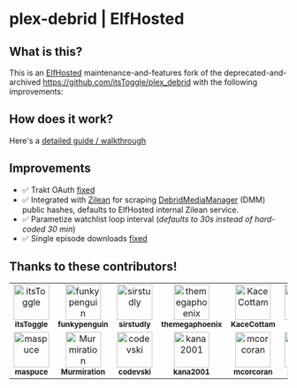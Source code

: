 # plex-debrid | ElfHosted

## What is this?

This is an [ElfHosted](https://elfhosted.com) maintenance-and-features fork of the deprecated-and-archived https://github.com/itsToggle/plex_debrid with the following improvements:

## How does it work?

Here's a [detailed guide / walkthrough](https://elfhosted.com/guides/media/stream-from-real-debrid-with-plex/)

## Improvements

* ✅ Trakt OAuth [fixed](https://github.com/elfhosted/plex_debrid/commit/c678fa1e5974a5c666b2fe70d65228c6fdfb4047)
* ✅ Integrated with [Zilean](https://github.com/iPromKnight/zilean/) for scraping [DebridMediaManager](https://debridmediamanager.com/) (DMM) public hashes, defaults to ElfHosted internal Zilean service.
* ✅ Parametize watchlist loop interval (*defaults to 30s instead of hard-coded 30 min*)
* ✅ Single episode downloads [fixed](https://github.com/elfhosted/plex_debrid/pull/1)

## Thanks to these contributors!

<!-- readme: collaborators,contributors -start -->
<table>
	<tbody>
		<tr>
            <td align="center">
                <a href="https://github.com/itsToggle">
                    <img src="https://avatars.githubusercontent.com/u/71379623?v=4" width="64;" alt="itsToggle"/>
                    <br />
                    <sub><b>itsToggle</b></sub>
                </a>
            </td>
            <td align="center">
                <a href="https://github.com/funkypenguin">
                    <img src="https://avatars.githubusercontent.com/u/1524686?v=4" width="64;" alt="funkypenguin"/>
                    <br />
                    <sub><b>funkypenguin</b></sub>
                </a>
            </td>
            <td align="center">
                <a href="https://github.com/sirstudly">
                    <img src="https://avatars.githubusercontent.com/u/12377354?v=4" width="64;" alt="sirstudly"/>
                    <br />
                    <sub><b>sirstudly</b></sub>
                </a>
            </td>
            <td align="center">
                <a href="https://github.com/themegaphoenix">
                    <img src="https://avatars.githubusercontent.com/u/9766462?v=4" width="64;" alt="themegaphoenix"/>
                    <br />
                    <sub><b>themegaphoenix</b></sub>
                </a>
            </td>
            <td align="center">
                <a href="https://github.com/KaceCottam">
                    <img src="https://avatars.githubusercontent.com/u/28381193?v=4" width="64;" alt="KaceCottam"/>
                    <br />
                    <sub><b>KaceCottam</b></sub>
                </a>
            </td>
            <td align="center">
                <a href="https://github.com/KamalF">
                    <img src="https://avatars.githubusercontent.com/u/8170277?v=4" width="64;" alt="KamalF"/>
                    <br />
                    <sub><b>KamalF</b></sub>
                </a>
            </td>
		</tr>
		<tr>
            <td align="center">
                <a href="https://github.com/maspuce">
                    <img src="https://avatars.githubusercontent.com/u/688714?v=4" width="64;" alt="maspuce"/>
                    <br />
                    <sub><b>maspuce</b></sub>
                </a>
            </td>
            <td align="center">
                <a href="https://github.com/Murmiration">
                    <img src="https://avatars.githubusercontent.com/u/26490372?v=4" width="64;" alt="Murmiration"/>
                    <br />
                    <sub><b>Murmiration</b></sub>
                </a>
            </td>
            <td align="center">
                <a href="https://github.com/codevski">
                    <img src="https://avatars.githubusercontent.com/u/1435321?v=4" width="64;" alt="codevski"/>
                    <br />
                    <sub><b>codevski</b></sub>
                </a>
            </td>
            <td align="center">
                <a href="https://github.com/kana2001">
                    <img src="https://avatars.githubusercontent.com/u/71416354?v=4" width="64;" alt="kana2001"/>
                    <br />
                    <sub><b>kana2001</b></sub>
                </a>
            </td>
            <td align="center">
                <a href="https://github.com/mcorcoran">
                    <img src="https://avatars.githubusercontent.com/u/1950615?v=4" width="64;" alt="mcorcoran"/>
                    <br />
                    <sub><b>mcorcoran</b></sub>
                </a>
            </td>
            <td align="center">
                <a href="https://github.com/piratsch">
                    <img src="https://avatars.githubusercontent.com/u/106690882?v=4" width="64;" alt="piratsch"/>
                    <br />
                    <sub><b>piratsch</b></sub>
                </a>
            </td>
		</tr>
	<tbody>
</table>
<!-- readme: collaborators,contributors -end -->
